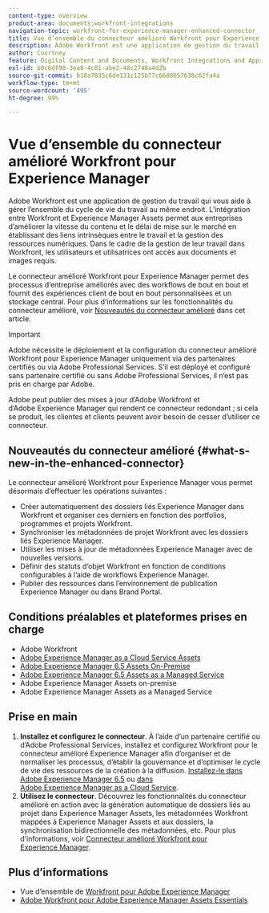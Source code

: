 ```yaml
---
content-type: overview
product-area: documents;workfront-integrations
navigation-topic: workfront-for-experience-manager-enhanced-connector
title: Vue d’ensemble du connecteur amélioré Workfront pour Experience Manager
description: Adobe Workfront est une application de gestion du travail qui vous aide à gérer l’ensemble du cycle de vie du travail au même endroit. L’intégration entre Workfront et Experience Manager Assets permet aux entreprises d’améliorer la vitesse du contenu et le délai de mise sur le marché en établissant des liens intrinsèques entre le travail et la gestion des ressources numériques. Dans le cadre de la gestion de leur travail dans Workfront, les utilisateurs et utilisatrices ont accès aux documents et images requis.
author: Courtney
feature: Digital Content and Documents, Workfront Integrations and Apps
exl-id: b0c6df90-3ea8-4c81-abe2-48c2748a4d2b
source-git-commit: b18a7835c6de131c125b77c6688057638c62fa4a
workflow-type: tm+mt
source-wordcount: '495'
ht-degree: 99%

---
```


# Vue d’ensemble du connecteur amélioré Workfront pour Experience Manager

<!-- Audited: 01/2024 -->

Adobe Workfront est une application de gestion du travail qui vous aide à gérer l’ensemble du cycle de vie du travail au même endroit. L’intégration entre Workfront et Experience Manager Assets permet aux entreprises d’améliorer la vitesse du contenu et le délai de mise sur le marché en établissant des liens intrinsèques entre le travail et la gestion des ressources numériques. Dans le cadre de la gestion de leur travail dans Workfront, les utilisateurs et utilisatrices ont accès aux documents et images requis.

Le connecteur amélioré Workfront pour Experience Manager permet des processus d’entreprise améliorés avec des workflows de bout en bout et fournit des expériences client de bout en bout personnalisées et un stockage central. Pour plus d’informations sur les fonctionnalités du connecteur amélioré, voir [Nouveautés du connecteur amélioré](#what-s-new-in-the-enhanced-connector) dans cet article.

>[!IMPORTANT]
>
>Adobe nécessite le déploiement et la configuration du connecteur amélioré Workfront pour Experience Manager uniquement via des partenaires certifiés ou via Adobe Professional Services. S’il est déployé et configuré sans partenaire certifié ou sans Adobe Professional Services, il n’est pas pris en charge par Adobe.
>
>Adobe peut publier des mises à jour d’Adobe Workfront et d’Adobe Experience Manager qui rendent ce connecteur redondant ; si cela se produit, les clientes et clients peuvent avoir besoin de cesser d’utiliser ce connecteur.

## Nouveautés du connecteur amélioré {#what-s-new-in-the-enhanced-connector}

Le connecteur amélioré Workfront pour Experience Manager vous permet désormais d’effectuer les opérations suivantes :

* Créer automatiquement des dossiers liés Experience Manager dans Workfront et organiser ces derniers en fonction des portfolios, programmes et projets Workfront.
* Synchroniser les métadonnées de projet Workfront avec les dossiers liés Experience Manager.
* Utiliser les mises à jour de métadonnées Experience Manager avec de nouvelles versions.
* Définir des statuts d’objet Workfront en fonction de conditions configurables à l’aide de workflows Experience Manager.
* Publier des ressources dans l’environnement de publication Experience Manager ou dans Brand Portal.

## Conditions préalables et plateformes prises en charge

* Adobe Workfront
* [Adobe Experience Manager as a Cloud Service Assets](https://helpx.adobe.com/legal/product-descriptions/adobe-experience-manager-cloud-service.html)
* [Adobe Experience Manager 6.5 Assets On-Premise](https://helpx.adobe.com/legal/product-descriptions/adobe-experience-manager-on-premise.html)
* [Adobe Experience Manager 6.5 Assets as a Managed Service](https://helpx.adobe.com/legal/product-descriptions/adobe-experience-manager-managed-services.html)
* Adobe Experience Manager Assets on-premise
* Adobe Experience Manager Assets as a Managed Service

## Prise en main

1. **Installez et configurez le connecteur**. À l’aide d’un partenaire certifié ou d’Adobe Professional Services, installez et configurez Workfront pour le connecteur amélioré Experience Manager afin d’organiser et de normaliser les processus, d’établir la gouvernance et d’optimiser le cycle de vie des ressources de la création à la diffusion. [Installez-le dans Adobe Experience Manager 6.5](https://experienceleague.adobe.com/en/docs/experience-manager-65/content/assets/integrations/workfront-integrations) ou [ dans Adobe Experience Manager as a Cloud Service](https://experienceleague.adobe.com/en/docs/experience-manager-cloud-service/content/assets/integrations/workfront-connector-install).
1. **Utilisez le connecteur**. Découvrez les fonctionnalités du connecteur amélioré en action avec la génération automatique de dossiers liés au projet dans Experience Manager Assets, les métadonnées Workfront mappées à Experience Manager Assets et aux dossiers, la synchronisation bidirectionnelle des métadonnées, etc. Pour plus d’informations, voir [Connecteur amélioré Workfront pour Experience Manager](../../../documents/workfront-and-experience-manager-integrations/workfront-for-experience-manager-enhanced-connector/workfront-for-aem-enhanced-connector.md).

## Plus d’informations

* Vue d’ensemble de [Workfront pour Adobe Experience Manager](https://business.adobe.com/products/workfront/aem-integration.html)
* [Adobe Workfront pour Adobe Experience Manager Assets Essentials](../../../documents/adobe-workfront-for-experience-manager-assets-essentials/workfront-for-aem-asset-essentials.md)
